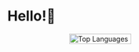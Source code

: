 # Hello!🐬

<div style="display: flex; justify-content: center;">
  <img alt="Top Languages" src="https://github-readme-stats.vercel.app/api/top-langs/?username=pratishabista&layout=compact" style="width: 50%;">
</div>
